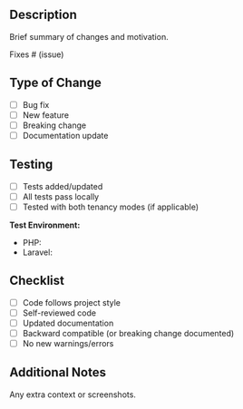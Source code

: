 ## Description

Brief summary of changes and motivation.

Fixes # (issue)

## Type of Change

- [ ] Bug fix
- [ ] New feature
- [ ] Breaking change
- [ ] Documentation update

## Testing

- [ ] Tests added/updated
- [ ] All tests pass locally
- [ ] Tested with both tenancy modes (if applicable)

**Test Environment:**
- PHP: 
- Laravel: 

## Checklist

- [ ] Code follows project style
- [ ] Self-reviewed code
- [ ] Updated documentation
- [ ] Backward compatible (or breaking change documented)
- [ ] No new warnings/errors

## Additional Notes

Any extra context or screenshots.